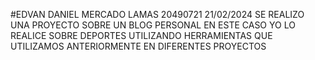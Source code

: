 #EDVAN DANIEL MERCADO LAMAS 20490721
21/02/2024
SE REALIZO UNA PROYECTO SOBRE UN BLOG PERSONAL EN ESTE CASO YO LO REALICE SOBRE 
DEPORTES UTILIZANDO HERRAMIENTAS QUE UTILIZAMOS ANTERIORMENTE EN DIFERENTES PROYECTOS 
